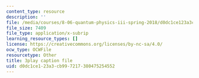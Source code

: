 ```yaml
---
content_type: resource
description: ''
file: /media/courses/8-06-quantum-physics-iii-spring-2018/d0dc1ce123a3cb997217380475254552_mas9avjieP0.srt
file_size: 7409
file_type: application/x-subrip
learning_resource_types: []
license: https://creativecommons.org/licenses/by-nc-sa/4.0/
ocw_type: OCWFile
resourcetype: Other
title: 3play caption file
uid: d0dc1ce1-23a3-cb99-7217-380475254552
---
```

